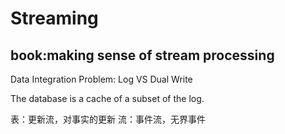 # Streaming

## book:making sense of stream processing

Data Integration Problem: Log VS Dual Write

The database is a cache of a subset of the log.

表：更新流，对事实的更新
流：事件流，无界事件





